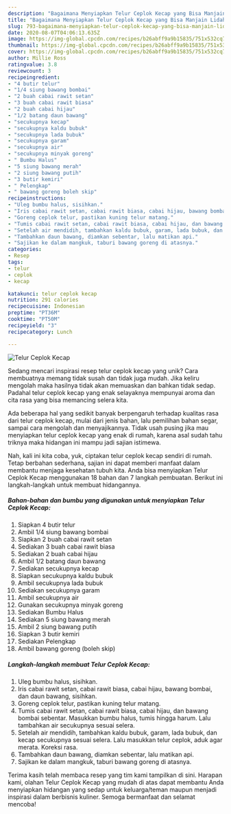 ```yaml
---
description: "Bagaimana Menyiapkan Telur Ceplok Kecap yang Bisa Manjain Lidah"
title: "Bagaimana Menyiapkan Telur Ceplok Kecap yang Bisa Manjain Lidah"
slug: 793-bagaimana-menyiapkan-telur-ceplok-kecap-yang-bisa-manjain-lidah
date: 2020-08-07T04:06:13.635Z
image: https://img-global.cpcdn.com/recipes/b26abff9a9b15835/751x532cq70/telur-ceplok-kecap-foto-resep-utama.jpg
thumbnail: https://img-global.cpcdn.com/recipes/b26abff9a9b15835/751x532cq70/telur-ceplok-kecap-foto-resep-utama.jpg
cover: https://img-global.cpcdn.com/recipes/b26abff9a9b15835/751x532cq70/telur-ceplok-kecap-foto-resep-utama.jpg
author: Millie Ross
ratingvalue: 3.8
reviewcount: 3
recipeingredient:
- "4 butir telur"
- "1/4 siung bawang bombai"
- "2 buah cabai rawit setan"
- "3 buah cabai rawit biasa"
- "2 buah cabai hijau"
- "1/2 batang daun bawang"
- "secukupnya kecap"
- "secukupnya kaldu bubuk"
- "secukupnya lada bubuk"
- "secukupnya garam"
- "secukupnya air"
- "secukupnya minyak goreng"
- " Bumbu Halus"
- "5 siung bawang merah"
- "2 siung bawang putih"
- "3 butir kemiri"
- " Pelengkap"
- " bawang goreng boleh skip"
recipeinstructions:
- "Uleg bumbu halus, sisihkan."
- "Iris cabai rawit setan, cabai rawit biasa, cabai hijau, bawang bombai, dan daun bawang, sisihkan."
- "Goreng ceplok telur, pastikan kuning telur matang."
- "Tumis cabai rawit setan, cabai rawit biasa, cabai hijau, dan bawang bombai sebentar. Masukkan bumbu halus, tumis hingga harum. Lalu tambahkan air secukupnya sesuai selera."
- "Setelah air mendidih, tambahkan kaldu bubuk, garam, lada bubuk, dan kecap secukupnya sesuai selera. Lalu masukkan telur ceplok, aduk agar merata. Koreksi rasa."
- "Tambahkan daun bawang, diamkan sebentar, lalu matikan api."
- "Sajikan ke dalam mangkuk, taburi bawang goreng di atasnya."
categories:
- Resep
tags:
- telur
- ceplok
- kecap

katakunci: telur ceplok kecap 
nutrition: 291 calories
recipecuisine: Indonesian
preptime: "PT36M"
cooktime: "PT50M"
recipeyield: "3"
recipecategory: Lunch

---
```



![Telur Ceplok Kecap](https://img-global.cpcdn.com/recipes/b26abff9a9b15835/751x532cq70/telur-ceplok-kecap-foto-resep-utama.jpg)

Sedang mencari inspirasi resep telur ceplok kecap yang unik? Cara membuatnya memang tidak susah dan tidak juga mudah. Jika keliru mengolah maka hasilnya tidak akan memuaskan dan bahkan tidak sedap. Padahal telur ceplok kecap yang enak selayaknya mempunyai aroma dan cita rasa yang bisa memancing selera kita.

Ada beberapa hal yang sedikit banyak berpengaruh terhadap kualitas rasa dari telur ceplok kecap, mulai dari jenis bahan, lalu pemilihan bahan segar, sampai cara mengolah dan menyajikannya. Tidak usah pusing jika mau menyiapkan telur ceplok kecap yang enak di rumah, karena asal sudah tahu triknya maka hidangan ini mampu jadi sajian istimewa.




Nah, kali ini kita coba, yuk, ciptakan telur ceplok kecap sendiri di rumah. Tetap berbahan sederhana, sajian ini dapat memberi manfaat dalam membantu menjaga kesehatan tubuh kita. Anda bisa menyiapkan Telur Ceplok Kecap menggunakan 18 bahan dan 7 langkah pembuatan. Berikut ini langkah-langkah untuk membuat hidangannya.

<!--inarticleads1-->

##### Bahan-bahan dan bumbu yang digunakan untuk menyiapkan Telur Ceplok Kecap:

1. Siapkan 4 butir telur
1. Ambil 1/4 siung bawang bombai
1. Siapkan 2 buah cabai rawit setan
1. Sediakan 3 buah cabai rawit biasa
1. Sediakan 2 buah cabai hijau
1. Ambil 1/2 batang daun bawang
1. Sediakan secukupnya kecap
1. Siapkan secukupnya kaldu bubuk
1. Ambil secukupnya lada bubuk
1. Sediakan secukupnya garam
1. Ambil secukupnya air
1. Gunakan secukupnya minyak goreng
1. Sediakan  Bumbu Halus
1. Sediakan 5 siung bawang merah
1. Ambil 2 siung bawang putih
1. Siapkan 3 butir kemiri
1. Sediakan  Pelengkap
1. Ambil  bawang goreng (boleh skip)




<!--inarticleads2-->

##### Langkah-langkah membuat Telur Ceplok Kecap:

1. Uleg bumbu halus, sisihkan.
1. Iris cabai rawit setan, cabai rawit biasa, cabai hijau, bawang bombai, dan daun bawang, sisihkan.
1. Goreng ceplok telur, pastikan kuning telur matang.
1. Tumis cabai rawit setan, cabai rawit biasa, cabai hijau, dan bawang bombai sebentar. Masukkan bumbu halus, tumis hingga harum. Lalu tambahkan air secukupnya sesuai selera.
1. Setelah air mendidih, tambahkan kaldu bubuk, garam, lada bubuk, dan kecap secukupnya sesuai selera. Lalu masukkan telur ceplok, aduk agar merata. Koreksi rasa.
1. Tambahkan daun bawang, diamkan sebentar, lalu matikan api.
1. Sajikan ke dalam mangkuk, taburi bawang goreng di atasnya.




Terima kasih telah membaca resep yang tim kami tampilkan di sini. Harapan kami, olahan Telur Ceplok Kecap yang mudah di atas dapat membantu Anda menyiapkan hidangan yang sedap untuk keluarga/teman maupun menjadi inspirasi dalam berbisnis kuliner. Semoga bermanfaat dan selamat mencoba!
